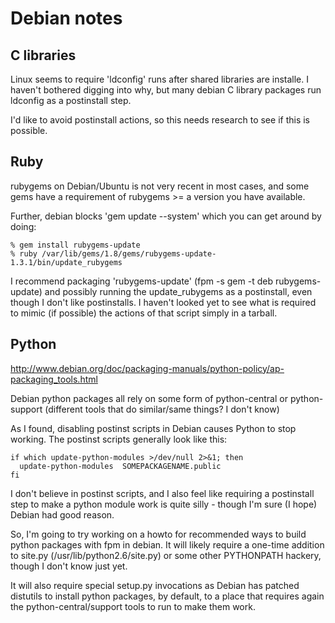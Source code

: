 
# Debian notes

## C libraries

Linux seems to require 'ldconfig' runs after shared libraries are installe. I
haven't bothered digging into why, but many debian C library packages run
ldconfig as a postinstall step.

I'd like to avoid postinstall actions, so this needs research to see if this is
possible.

## Ruby

rubygems on Debian/Ubuntu is not very recent in most cases, and some gems have
a requirement of rubygems >= a version you have available.

Further, debian blocks 'gem update --system' which you can get around by doing:

    % gem install rubygems-update
    % ruby /var/lib/gems/1.8/gems/rubygems-update-1.3.1/bin/update_rubygems

I recommend packaging 'rubygems-update' (fpm -s gem -t deb rubygems-update) and
possibly running the update_rubygems as a postinstall, even though I don't like
postinstalls. I haven't looked yet to see what is required to mimic (if
possible) the actions of that script simply in a tarball.

## Python

http://www.debian.org/doc/packaging-manuals/python-policy/ap-packaging_tools.html

Debian python packages all rely on some form of python-central or
python-support (different tools that do similar/same things? I don't know)

As I found, disabling postinst scripts in Debian causes Python to stop working.
The postinst scripts generally look like this:

    if which update-python-modules >/dev/null 2>&1; then
      update-python-modules  SOMEPACKAGENAME.public
    fi

I don't believe in postinst scripts, and I also feel like requiring a
postinstall step to make a python module work is quite silly - though I'm sure
(I hope) Debian had good reason.

So, I'm going to try working on a howto for recommended ways to build python
packages with fpm in debian. It will likely require a one-time addition to
site.py (/usr/lib/python2.6/site.py) or some other PYTHONPATH hackery, though
I don't know just yet.

It will also require special setup.py invocations as Debian has patched distutils to 
install python packages, by default, to a place that requires again the
python-central/support tools to run to make them work.
